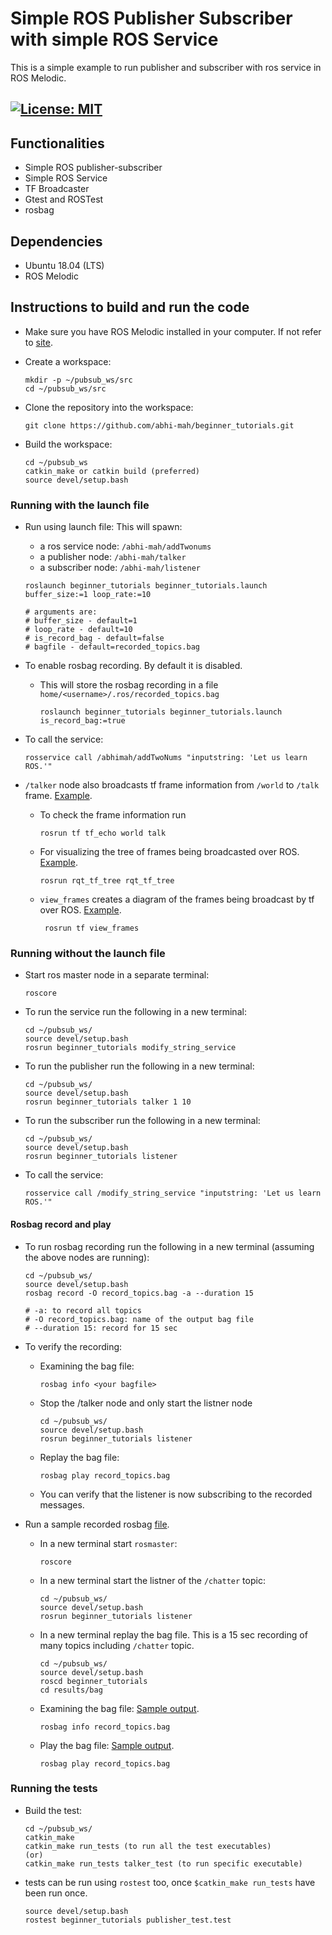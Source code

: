 # Simple ROS Publisher Subscriber with simple ROS Service
This is a simple example to run publisher and subscriber with ros service in ROS Melodic.

[![License: MIT](https://img.shields.io/badge/License-MIT-blue.svg)](https://opensource.org/licenses/MIT)
 ---
## Functionalities
- Simple ROS publisher-subscriber
- Simple ROS Service 
- TF Broadcaster
- Gtest and ROSTest
- rosbag

## Dependencies
- Ubuntu 18.04 (LTS)
- ROS Melodic

## Instructions to build and run the code
 - Make sure you have ROS Melodic installed in your computer. If not refer to [site](http://wiki.ros.org/melodic/Installation/Ubuntu).
 
 - Create a workspace:
    ```
    mkdir -p ~/pubsub_ws/src
    cd ~/pubsub_ws/src
    ```
 - Clone the repository into the workspace:
    ```
    git clone https://github.com/abhi-mah/beginner_tutorials.git
    ```
 - Build the workspace:
    ```
    cd ~/pubsub_ws
    catkin_make or catkin build (preferred)
    source devel/setup.bash
    ```

### Running with the launch file
- Run using launch file: This will spawn:
    - a ros service node: `/abhi-mah/addTwonums`
    - a publisher node: `/abhi-mah/talker`
    - a subscriber node: `/abhi-mah/listener`
    ```
    roslaunch beginner_tutorials beginner_tutorials.launch buffer_size:=1 loop_rate:=10
    
    # arguments are:
    # buffer_size - default=1
    # loop_rate - default=10
    # is_record_bag - default=false
    # bagfile - default=recorded_topics.bag
    ```

- To enable rosbag recording. By default it is disabled. 
    - This will store the rosbag recording in a file `home/<username>/.ros/recorded_topics.bag`
        ```
        roslaunch beginner_tutorials beginner_tutorials.launch is_record_bag:=true
        ```

- To call the service:
    ```
    rosservice call /abhimah/addTwoNums "inputstring: 'Let us learn ROS.'"
    ```

- `/talker` node also broadcasts tf frame information from `/world` to `/talk` frame. [Example](results/tf_echo_world_to_talk.png). 
    - To check the frame information run
        ```
        rosrun tf tf_echo world talk
        ```
    - For visualizing the tree of frames being broadcasted over ROS. [Example](results/rqt_tf_tree_world_to_talk.png).
        ```
        rosrun rqt_tf_tree rqt_tf_tree 
        ```
    - `view_frames` creates a diagram of the frames being broadcast by tf over ROS. [Example](results/view_frames_result.pdf).
        ```
         rosrun tf view_frames
        ```


### Running without the launch file
- Start ros master node in a separate terminal:
    ```
    roscore
    ```

- To run the service run the following in a new terminal:
    ```
    cd ~/pubsub_ws/
    source devel/setup.bash
    rosrun beginner_tutorials modify_string_service
    ```

- To run the publisher run the following in a new terminal:
    ```
    cd ~/pubsub_ws/
    source devel/setup.bash
    rosrun beginner_tutorials talker 1 10
    ```

- To run the subscriber run the following in a new terminal:
    ```
    cd ~/pubsub_ws/
    source devel/setup.bash
    rosrun beginner_tutorials listener
    ```

- To call the service:
    ```
    rosservice call /modify_string_service "inputstring: 'Let us learn ROS.'"
    ```

#### Rosbag record and play
- To run rosbag recording run the following in a new terminal (assuming the above nodes are running):
    ```
    cd ~/pubsub_ws/
    source devel/setup.bash
    rosbag record -O record_topics.bag -a --duration 15

    # -a: to record all topics
    # -O record_topics.bag: name of the output bag file
    # --duration 15: record for 15 sec 
    ```

- To verify the recording:
    - Examining the bag file:
        ```
        rosbag info <your bagfile>
        ```
    - Stop the /talker node and only start the listner node
        ```
        cd ~/pubsub_ws/
        source devel/setup.bash
        rosrun beginner_tutorials listener
        ```
    - Replay the bag file: 
        ```
        rosbag play record_topics.bag
        ```
    - You can verify that the listener is now subscribing to the recorded messages.

- Run a sample recorded rosbag [file](results/bag).
    - In a new terminal start `rosmaster`:
        ```
        roscore
        ```
    - In a new terminal start the listner of the `/chatter` topic:
        ```
        cd ~/pubsub_ws/
        source devel/setup.bash
        rosrun beginner_tutorials listener
        ```
    - In a new terminal replay the bag file. This is a 15 sec recording of many topics including `/chatter` topic.
        ```
        cd ~/pubsub_ws/
        source devel/setup.bash
        roscd beginner_tutorials
        cd results/bag
        ```
    - Examining the bag file: [Sample output](results/rosbag_info.png).
        ```
        rosbag info record_topics.bag
        ```
    - Play the bag file: [Sample output](results/rosbag_replay_demo.png).
        ```
        rosbag play record_topics.bag
        ```

### Running the tests
- Build the test:
    ```
    cd ~/pubsub_ws/
    catkin_make
    catkin_make run_tests (to run all the test executables)
    (or)
    catkin_make run_tests talker_test (to run specific executable)
    ```
- tests can be run using `rostest` too, once `$catkin_make run_tests` have been run once. 
    ```
    source devel/setup.bash
    rostest beginner_tutorials publisher_test.test
    ```


